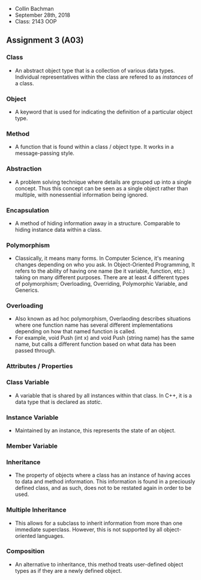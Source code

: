 * Collin Bachman
* September 28th, 2018
* Class: 2143 OOP

## Assignment 3 (A03)



### Class
* An abstract object type that is a collection of various data types. Individual representatives within the class are refered to as *instances* of a class.
### Object
* A keyword that is used for indicating the definition of a particular object type.
### Method
* A function that is found within a class / object type. It works in a message-passing style.
### Abstraction
* A problem solving technique where details are grouped up into a single concept. Thus this concept can be seen as a single object rather than multiple, with nonessential information being ignored.
### Encapsulation
* A method of hiding information away in a structure. Comparable to hiding instance data within a class.
### Polymorphism
* Classically, it means many forms. In Computer Science, it's meaning changes depending on who you ask. In Object-Oriented Programming, It refers to the ability of having one name (be it variable, function, etc.) taking on many different purposes. There are at least 4 different types of polymorphism; Overloading, Overriding, Polymorphic Variable, and Generics.
### Overloading
* Also known as ad hoc polymorphism, Overlaoding describes situations where one function name has several different implementations depending on how that named function is called.
* For example, void Push (int x) and void Push (string name) has the same name, but calls a different function based on what data has been passed through.
### Attributes / Properties
### Class Variable
* A variable that is shared by all instances within that class. In C++, it is a data type that is declared as *static*.
### Instance Variable
* Maintained by an instance, this represents the state of an object.
### Member Variable
### Inheritance
* The property of objects where a class has an instance of having acces to data and method information. This information is found in a preciously defined class, and as such, does not to be restated again in order to be used. 
### Multiple Inheritance
* This allows for a subclass to inherit information from more than one immediate superclass. However, this is not supported by all object-oriented languages. 
### Composition
* An alternative to inheritance, this method treats user-defined object types as if they are a newly defined object.
